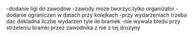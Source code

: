 -dodanie ligi do zawodow 
-zawody moze tworzyc tylko organizator 
-dodanie ograniczen w datach przy kolejkach 
-przy wydarzeniach trzeba dac dokladna liczbe wydarzen tyle ile bramek 
-nie wywala bledu przy strzeleniu bramki przez zawodnika z nie z tej druzyny 


